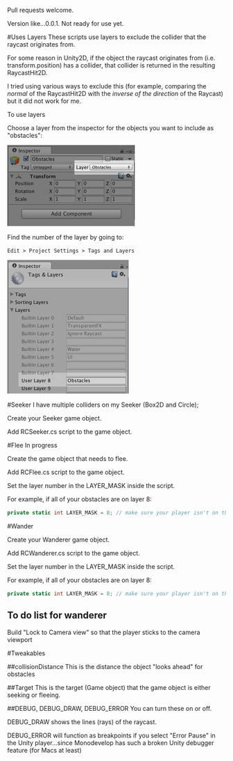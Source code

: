 Pull requests welcome.

Version like...0.0.1. Not ready for use yet.

#Uses Layers
These scripts use layers to exclude the collider that the raycast originates from.

For some reason in Unity2D, if the object the raycast originates from (i.e. transform.position) has a collider, that collider is returned in the resulting RaycastHit2D.

I tried using various ways to exclude this (for example, comparing the *normal* of the RaycastHit2D with the _inverse of the direction_ of the Raycast) but it did not work for me.

To use layers

Choose a layer from the inspector for the objects you want to include as "obstacles":

![Use the dropdown](https://raw.githubusercontent.com/nicolechung/Unity2D-Steering/master/images/inspector-layers.png)

Find the number of the layer by going to:
```
Edit > Project Settings > Tags and Layers
```
![Look at the number](https://raw.githubusercontent.com/nicolechung/Unity2D-Steering/master/images/layer-8.png)


#Seeker
I have multiple colliders on my Seeker (Box2D and Circle);

Create your Seeker game object.

Add RCSeeker.cs script to the game object.

#Flee
In progress

Create the game object that needs to flee.

Add RCFlee.cs script to the game object.

Set the layer number in the LAYER_MASK inside the script. 

For example, if all of your obstacles are on layer 8:

```c#
private static int LAYER_MASK = 8; // make sure your player isn't on this list!
```

#Wander

Create your Wanderer game object.

Add RCWanderer.cs script to the game object.

Set the layer number in the LAYER_MASK inside the script. 

For example, if all of your obstacles are on layer 8:

```c#
private static int LAYER_MASK = 8; // make sure your player isn't on this list!
```

## To do list for wanderer
Build "Lock to Camera view" so that the player sticks to the camera viewport

#Tweakables

##collisionDistance
This is the distance the object "looks ahead" for obstacles

##Target
This is the target (Game object) that the game object is either seeking or fleeing.

##DEBUG, DEBUG_DRAW, DEBUG_ERROR
You can turn these on or off.

DEBUG_DRAW shows the lines (rays) of the raycast.

DEBUG_ERROR will function as breakpoints if you select "Error Pause" in the Unity player...since Monodevelop has such a broken Unity debugger feature (for Macs at least)
